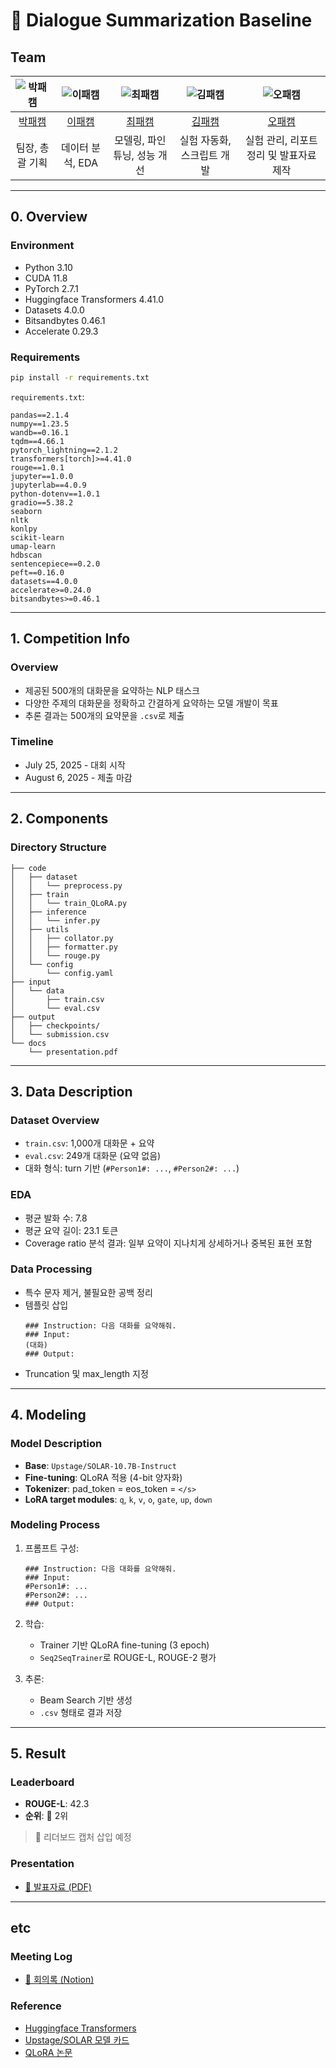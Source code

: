 # 📌 Dialogue Summarization Baseline

## Team

| ![박패캠](https://avatars.githubusercontent.com/u/156163982?v=4) | ![이패캠](https://avatars.githubusercontent.com/u/156163982?v=4) | ![최패캠](https://avatars.githubusercontent.com/u/156163982?v=4) | ![김패캠](https://avatars.githubusercontent.com/u/156163982?v=4) | ![오패캠](https://avatars.githubusercontent.com/u/156163982?v=4) |
|:----------------------------------------------------------------:|:----------------------------------------------------------------:|:----------------------------------------------------------------:|:----------------------------------------------------------------:|:----------------------------------------------------------------:|
| [박패캠](https://github.com/UpstageAILab) | [이패캠](https://github.com/UpstageAILab) | [최패캠](https://github.com/UpstageAILab) | [김패캠](https://github.com/UpstageAILab) | [오패캠](https://github.com/UpstageAILab) |
| 팀장, 총괄 기획 | 데이터 분석, EDA | 모델링, 파인튜닝, 성능 개선 | 실험 자동화, 스크립트 개발 | 실험 관리, 리포트 정리 및 발표자료 제작 |

---

## 0. Overview

### Environment

- Python 3.10  
- CUDA 11.8  
- PyTorch 2.7.1  
- Huggingface Transformers 4.41.0  
- Datasets 4.0.0  
- Bitsandbytes 0.46.1  
- Accelerate 0.29.3  

### Requirements

```bash
pip install -r requirements.txt
```
 `requirements.txt`:
```
pandas==2.1.4
numpy==1.23.5
wandb==0.16.1
tqdm==4.66.1
pytorch_lightning==2.1.2
transformers[torch]>=4.41.0
rouge==1.0.1
jupyter==1.0.0
jupyterlab==4.0.9
python-dotenv==1.0.1
gradio==5.38.2
seaborn
nltk
konlpy
scikit-learn
umap-learn
hdbscan
sentencepiece==0.2.0
peft==0.16.0
datasets==4.0.0
accelerate>=0.24.0
bitsandbytes>=0.46.1
```

---

## 1. Competition Info

### Overview

- 제공된 500개의 대화문을 요약하는 NLP 태스크  
- 다양한 주제의 대화문을 정확하고 간결하게 요약하는 모델 개발이 목표  
- 추론 결과는 500개의 요약문을 `.csv`로 제출

### Timeline

- July 25, 2025 - 대회 시작  
- August 6, 2025 - 제출 마감  

---

## 2. Components

### Directory Structure

```
├── code
│   ├── dataset
│   │   └── preprocess.py
│   ├── train
│   │   └── train_QLoRA.py
│   ├── inference
│   │   └── infer.py
│   ├── utils
│   │   ├── collator.py
│   │   ├── formatter.py
│   │   └── rouge.py
│   └── config
│       └── config.yaml
├── input
│   └── data
│       ├── train.csv
│       └── eval.csv
├── output
│   ├── checkpoints/
│   └── submission.csv
└── docs
    └── presentation.pdf
```

---

## 3. Data Description

### Dataset Overview

- `train.csv`: 1,000개 대화문 + 요약  
- `eval.csv`: 249개 대화문 (요약 없음)  
- 대화 형식: turn 기반 (`#Person1#: ...`, `#Person2#: ...`)

### EDA

- 평균 발화 수: 7.8  
- 평균 요약 길이: 23.1 토큰  
- Coverage ratio 분석 결과: 일부 요약이 지나치게 상세하거나 중복된 표현 포함

### Data Processing

- 특수 문자 제거, 불필요한 공백 정리  
- 템플릿 삽입  
  ```
  ### Instruction: 다음 대화를 요약해줘.
  ### Input:
  (대화)
  ### Output:
  ```
- Truncation 및 max_length 지정

---

## 4. Modeling

### Model Description

- **Base**: `Upstage/SOLAR-10.7B-Instruct`  
- **Fine-tuning**: QLoRA 적용 (4-bit 양자화)  
- **Tokenizer**: pad_token = eos_token = `</s>`  
- **LoRA target modules**: `q`, `k`, `v`, `o`, `gate`, `up`, `down`

### Modeling Process

1. 프롬프트 구성:
    ```
    ### Instruction: 다음 대화를 요약해줘.
    ### Input:
    #Person1#: ...
    #Person2#: ...
    ### Output:
    ```

2. 학습:
   - Trainer 기반 QLoRA fine-tuning (3 epoch)  
   - `Seq2SeqTrainer`로 ROUGE-L, ROUGE-2 평가  

3. 추론:
   - Beam Search 기반 생성  
   - `.csv` 형태로 결과 저장  

---

## 5. Result

### Leaderboard

- **ROUGE-L**: 42.3  
- **순위**: 🥈 2위  

> 📸 리더보드 캡처 삽입 예정

### Presentation

- [📎 발표자료 (PDF)](https://drive.google.com/...)

---

## etc

### Meeting Log

- [📒 회의록 (Notion)](https://www.notion.so/...)

### Reference

- [Huggingface Transformers](https://huggingface.co/docs)
- [Upstage/SOLAR 모델 카드](https://huggingface.co/Upstage/SOLAR-10.7B-Instruct)
- [QLoRA 논문](https://arxiv.org/abs/2305.14314)

